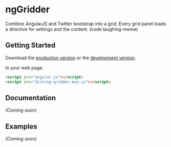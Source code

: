 # ngGridder

Combine AngularJS and Twitter bootstrap into a grid. Every grid panel loads a directive for settings and the content. (code laughing-meme)

## Getting Started

Download the [production version][min] or the [development version][max].

[min]: https://raw.github.com/eonlepapillon/jquery-ng-gridder/master/dist/angular-ng-gridder.min.js
[max]: https://raw.github.com/eonlepapillon/jquery-ng-gridder/master/dist/angular-ng-gridder.js

In your web page:

```html
<script src="angular.js"></script>
<script src="dist/ng-gridder.min.js"></script>
```

## Documentation
_(Coming soon)_

## Examples
_(Coming soon)_

